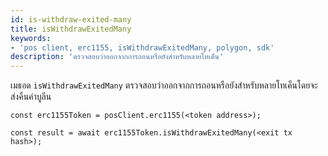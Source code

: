 ```yaml
---
id: is-withdraw-exited-many
title: isWithdrawExitedMany
keywords:
- 'pos client, erc1155, isWithdrawExitedMany, polygon, sdk'
description: 'ตรวจสอบว่าออกจากการถอนหรือยังสำหรับหลายโทเค็น'
---
```


เมธอด `isWithdrawExitedMany` ตรวจสอบว่าออกจากการถอนหรือยังสำหรับหลายโทเค็นโดยจะส่งคืนค่าบูลีน

```
const erc1155Token = posClient.erc1155(<token address>);

const result = await erc1155Token.isWithdrawExitedMany(<exit tx hash>);

```
